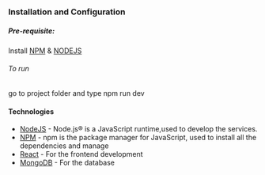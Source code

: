 ### Installation and Configuration

##### Pre-requisite:
Install [NPM] & [NODEJS]

###### To run
go to project folder and type npm run dev

#### Technologies

* [NodeJS]  - Node.js® is a JavaScript runtime,used to develop the services.
* [NPM]     - npm is the package manager for JavaScript, used to install all the dependencies and manage
* [React]   - For the frontend development
* [MongoDB] - For the database

[//]: #

   [NodeJS]:<https://nodejs.org/en/>
   [NPM]: <https://www.npmjs.com>
   [React]: <https://reactjs.org/>
   [MongoDB]: <https://www.mongodb.com/>
